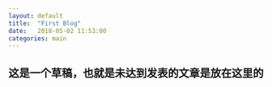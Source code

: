 ```yaml
---
layout: default
title:  "First Blog"
date:   2018-05-02 11:53:00
categories: main
---
```


## 这是一个草稿，也就是未达到发表的文章是放在这里的